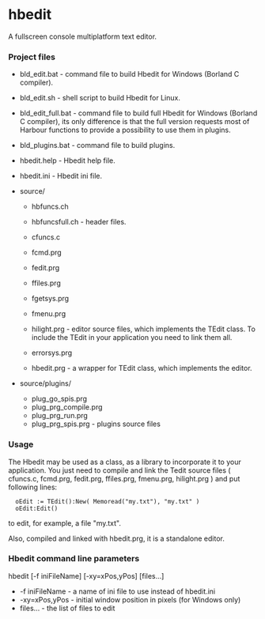 # hbedit
A fullscreen console multiplatform text editor.

### Project files

  + bld_edit.bat        - command file to build Hbedit for Windows (Borland C compiler).
  + bld_edit.sh         - shell script to build Hbedit for Linux.
  + bld_edit_full.bat   - command file to build full Hbedit for Windows (Borland C compiler),
                        its only difference is that the full version requests most of Harbour
                        functions to provide a possibility to use them in plugins.
  + bld_plugins.bat     - command file to build plugins.
  + hbedit.help         - Hbedit help file.
  + hbedit.ini          - Hbedit ini file.

  + source/
    + hbfuncs.ch
    + hbfuncsfull.ch    - header files.

    + cfuncs.c
    + fcmd.prg
    + fedit.prg
    + ffiles.prg
    + fgetsys.prg
    + fmenu.prg
    + hilight.prg       - editor source files, which implements the TEdit class.
                        To include the TEdit in your application you need to link them all.

    + errorsys.prg
    + hbedit.prg        - a wrapper for TEdit class, which implements the editor.

  + source/plugins/
    + plug_go_spis.prg
    + plug_prg_compile.prg
    + plug_prg_run.prg
    + plug_prg_spis.prg - plugins source files

### Usage

  The Hbedit may be used as a class, as a library to incorporate it to your application.
  You just need to compile and link the Tedit source files ( cfuncs.c, fcmd.prg, fedit.prg,
  ffiles.prg, fmenu.prg, hilight.prg ) and put following lines:

      oEdit := TEdit():New( Memoread("my.txt"), "my.txt" )
      oEdit:Edit()

  to edit, for example, a file "my.txt".

  Also, compiled and linked with hbedit.prg, it is a standalone editor.

### Hbedit command line parameters
  
  hbedit [-f iniFileName] [-xy=xPos,yPos] [files...]

  - -f iniFileName    - a name of ini file to use instead of hbedit.ini
  - -xy=xPos,yPos     - initial window position in pixels (for Windows only)
  - files...          - the list of files to edit
